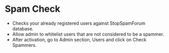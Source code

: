 Spam Check
===========
 * Checks your already registered users against StopSpamForum database.
 * Allow admin to whitelist users that are not considered to be a spammer.
 * After activation, go to Admin section, Users and click on Check Spammers.
